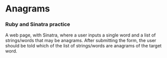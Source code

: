 # Anagrams

### Ruby and Sinatra practice

A web page, with Sinatra, where a user inputs a single word and a list of strings/words that may be anagrams. After submitting the form, the user should be told which of the list of strings/words are anagrams of the target word.
